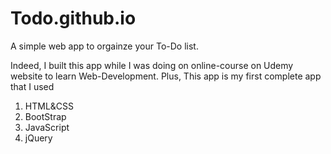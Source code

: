 # Todo.github.io

A simple web app to orgainze your To-Do list. 

Indeed, I built this app while I was doing on online-course on Udemy website to learn Web-Development. Plus, This app is my first complete app that I used 
1) HTML&CSS 
2) BootStrap 
3) JavaScript
4) jQuery





